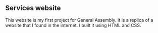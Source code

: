  Services website
------------------------

This website is my first project for General Assembly. It is a replica of a website that I found in the internet. I built it using HTML and CSS.